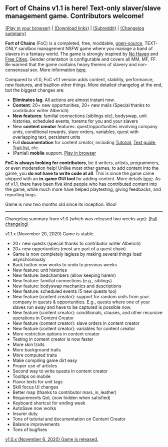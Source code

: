 ## Fort of Chains v1.1 is here! Text-only slaver/slave management game. Contributors welcome!

[(Play in your browser)](https://darkofoc.itch.io/fort-of-chains) |
[(Download links)](https://www.reddit.com/r/FortOfChains/comments/jlhivr/fort_of_chains_and_download_link/) |
[(Subreddit)](https://www.reddit.com/r/FortOfChains/) |
[(Changelog summary)](https://gitgud.io/darkofocdarko/fort-of-chains/-/blob/master/docs/changelog_summary.md)

**Fort of Chains** (FoC) is a completed, free, moddable,
[open-source](https://gitgud.io/darkofocdarko/fort-of-chains),
TEXT-ONLY
sandbox management NSFW game where you manage a band of slavers in a fantasy world.
The game is strongly inspired by
[No Haven](https://www.patreon.com/bedlamgames)
and [Free Cities](https://www.reddit.com/r/freecitiesgame/).
Gender orientation is configurable and covers all MM, MF, FF.
Be warned that the game contains heavy themes of slavery and non-consensual sex.
More information 
[here](https://www.reddit.com/r/FortOfChains/comments/jlhivr/fort_of_chains_and_download_link/).

Compared to v1.0, FoC v1.1 version adds content, stability,
performance, new features, and bazilion other things. 
 More detailed changelog at the end, but the biggest changes are:

- **Eliminates lag**. All actions are almost instant now.
- **Content**: 20+ new opportunities, 20+ new mails (Special thanks to contributor writer Alberich)
- **New features**: familial connections (siblings etc), bodyswap, unit histories, scheduled events, harems for you and your slavers
- New **content creator** features: quest/opportunities involving company units, conditional rewards, slave orders, variables, quest with overlapping text, persistent units
- Full **documentation** for content creator, including
[Tutorial](https://gitgud.io/darkofocdarko/fort-of-chains/-/blob/master/docs/contentcreatorguide.md),
[Text guide](https://gitgud.io/darkofocdarko/fort-of-chains/-/blob/master/docs/text.md),
[Trait list](https://gitgud.io/darkofocdarko/fort-of-chains/-/blob/master/docs/traits.md),
etc.
- (Partial) **mobile** support. [Play in browser](https://darkofoc.itch.io/fort-of-chains)

**FoC is always looking for contributors**,
be it writers, artists, programmers, or even moderation help!
Unlike most other games, to add content into the game, you **do not have to write code at all**.
This is since the game came shipped with an **in-game GUI tool** for
adding content.
More details [here](https://gitgud.io/darkofocdarko/fort-of-chains).
As of v1.1, there have been five kind people who has contributed content into the game,
while much more have helped playtesting, giving feedbacks, and reporting bugs.

Game is now two months old since its inception. Woo!

---

Changelog summary from v1.0 (which was released two weeks ago):
[(Full changelog)](https://gitgud.io/darkofocdarko/fort-of-chains/-/blob/master/changelog.txt)

v1.1.x (November 20, 2020) Game is stable.

- 20+ new quests (special thanks to contributor writer Alberich)
- 20+ new opportunities (most are part of a quest chain)
- Game is now completely lagless by making several things load asynchronously
- Back button now works to undo to previous weeks
- New feature: unit histories
- New feature: bedchambers (allow keeping harem)
- New feature: familial connections (e.g., siblings)
- New feature: bodyswap mechanics and descriptions
- New feature: scheduled events (5 new quests too)
- New feature (content creator): support for random units from your company in quests & opportunities. E.g., quests where one of your slaves run away and have to be captured is possible now.
- New feature (content creator): conditionals, clauses, and other recursive operations in Content Creator
- New feature (content creator): slave orders in content creator
- New feature (content creator): variables for content creator
- More restriction options in content creator
- Testing in content creator is now faster
- More skin traits
- More background traits
- More computed traits
- Make compiling game dirt easy
- Proper use of articles
- Second way to write quests in content creator
- Tooltips on mobile
- Flavor texts for unit tags
- Skill focus UI changes
- Better map (thanks to contributor mars_in_leather)
- Requirements QoL (now hidden when satisfied)
- Keyboard shortcut for ending week
- AutoSave now works
- Insurer duty
- Tons of tutorial and documentation on Content Creator
- Balance improvements
- Tons of bugfixes

[v1.0.x (November 6, 2020) Game is released.](https://gitgud.io/darkofocdarko/fort-of-chains/-/blob/master/docs/changelog_summary.md)
